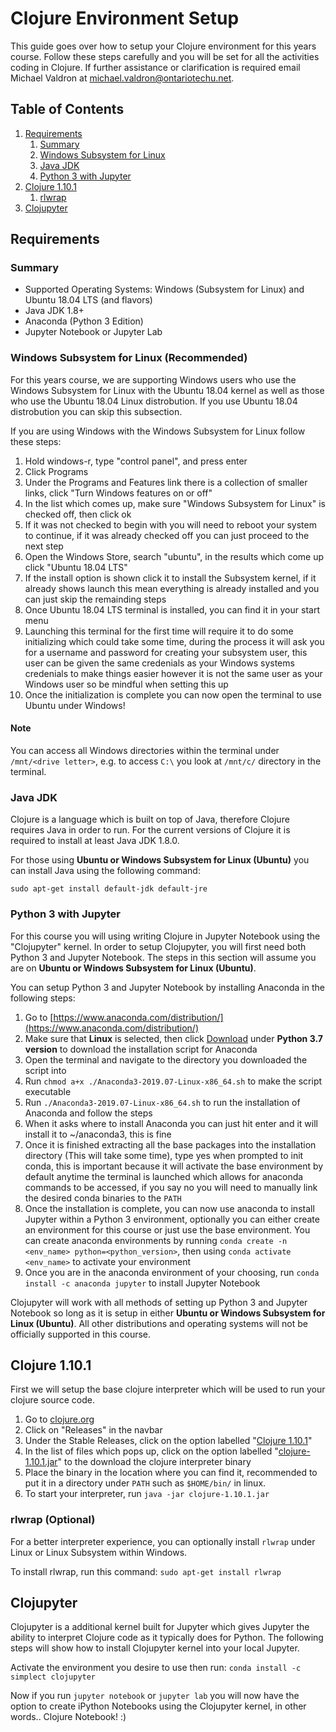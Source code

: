# Clojure Environment Setup

This guide goes over how to setup your Clojure environment for this years course. Follow these steps carefully and you will be set for all the activities coding in Clojure. If further assistance or clarification is required email Michael Valdron at [michael.valdron@ontariotechu.net](mailto:michael.valdron@ontariotechu.net).

## Table of Contents

1. [Requirements](#requirements)
    1. [Summary](#summary)
    2. [Windows Subsystem for Linux](#windows-subsystem-for-linux-recommended)
    3. [Java JDK](#java-jdk)
    4. [Python 3 with Jupyter](#python-3-with-jupyter)
2. [Clojure 1.10.1](#clojure-1101)
    1. [rlwrap](#rlwrap-optional)
3. [Clojupyter](#clojupyter)

## Requirements

### Summary

- Supported Operating Systems: Windows (Subsystem for Linux) and Ubuntu 18.04 LTS (and flavors)
- Java JDK 1.8+
- Anaconda (Python 3 Edition)
- Jupyter Notebook or Jupyter Lab

### Windows Subsystem for Linux (Recommended)

For this years course, we are supporting Windows users who use the Windows Subsystem for Linux with the Ubuntu 18.04 kernel as well as those who use the Ubuntu 18.04 Linux distrobution. If you use Ubuntu 18.04 distrobution you can skip this subsection.

If you are using Windows with the Windows Subsystem for Linux follow these steps:

1. Hold windows-r, type "control panel", and press enter
2. Click Programs
3. Under the Programs and Features link there is a collection of smaller links, click "Turn Windows features on or off"
4. In the list which comes up, make sure "Windows Subsystem for Linux" is checked off, then click ok
5. If it was not checked to begin with you will need to reboot your system to continue, if it was already checked off you can just proceed to the next step
6. Open the Windows Store, search "ubuntu", in the results which come up click "Ubuntu 18.04 LTS"
7. If the install option is shown click it to install the Subsystem kernel, if it already shows launch this mean everything is already installed and you can just skip the remainding steps
8. Once Ubuntu 18.04 LTS terminal is installed, you can find it in your start menu
9. Launching this terminal for the first time will require it to do some initializing which could take some time, during the process it will ask you for a username and password for creating your subsystem user, this user can be given the same credenials as your Windows systems credenials to make things easier however it is not the same user as your Windows user so be mindful when setting this up
10. Once the initialization is complete you can now open the terminal to use Ubuntu under Windows!

#### Note

You can access all Windows directories within the terminal under `/mnt/<drive letter>`, e.g. to access `C:\` you look at `/mnt/c/` directory in the terminal.

### Java JDK

Clojure is a language which is built on top of Java, therefore Clojure requires Java in order to run. For the current versions of Clojure it is required to install at least Java JDK 1.8.0.

For those using **Ubuntu or Windows Subsystem for Linux (Ubuntu)** you can install Java using the following command:

`sudo apt-get install default-jdk default-jre`

### Python 3 with Jupyter

For this course you will using writing Clojure in Jupyter Notebook using the "Clojupyter" kernel. In order to setup Clojupyter, you will first need both Python 3 and Jupyter Notebook. The steps in this section will assume you are on **Ubuntu or Windows Subsystem for Linux (Ubuntu)**.

You can setup Python 3 and Jupyter Notebook by installing Anaconda in the following steps:

1. Go to [https://www.anaconda.com/distribution/](https://www.anaconda.com/distribution/)
2. Make sure that **Linux** is selected, then click [Download](https://repo.anaconda.com/archive/Anaconda3-2019.07-Linux-x86_64.sh) under **Python 3.7 version** to download the installation script for Anaconda
3. Open the terminal and navigate to the directory you downloaded the script into
4. Run `chmod a+x ./Anaconda3-2019.07-Linux-x86_64.sh` to make the script executable
5. Run `./Anaconda3-2019.07-Linux-x86_64.sh` to run the installation of Anaconda and follow the steps
6. When it asks where to install Anaconda you can just hit enter and it will install it to ~/anaconda3, this is fine
7. Once it is finished extracting all the base packages into the installation directory (This will take some time), type yes when prompted to init conda, this is important because it will activate the base environment by default anytime the terminal is launched which allows for anaconda commands to be accessed, if you say no you will need to manually link the desired conda binaries to the `PATH`
8. Once the installation is complete, you can now use anaconda to install Jupyter within a Python 3 environment, optionally you can either create an environment for this course or just use the base environment. You can create anaconda environments by running `conda create -n <env_name> python=<python_version>`, then using `conda activate <env_name>` to activate your environment
9. Once you are in the anaconda environment of your choosing, run `conda install -c anaconda jupyter` to install Jupyter Notebook

Clojupyter will work with all methods of setting up Python 3 and Jupyter Notebook so long as it is setup in either **Ubuntu or Windows Subsystem for Linux (Ubuntu)**. All other distributions and operating systems will not be officially supported in this course.

## Clojure 1.10.1

First we will setup the base clojure interpreter which will be used to run your clojure source code.

1. Go to [clojure.org](clojure.org)
2. Click on "Releases" in the navbar
3. Under the Stable Releases, click on the option labelled "[Clojure 1.10.1](https://repo1.maven.org/maven2/org/clojure/clojure/1.10.1/)"
4. In the list of files which pops up, click on the option labelled "[clojure-1.10.1.jar](https://repo1.maven.org/maven2/org/clojure/clojure/1.10.1/clojure-1.10.1.jar)" to the download the clojure interpreter binary
5. Place the binary in the location where you can find it, recommended to put it in a directory under `PATH` such as `$HOME/bin/` in linux.
6. To start your interpreter, run `java -jar clojure-1.10.1.jar`

### rlwrap (Optional)

For a better interpreter experience, you can optionally install `rlwrap` under Linux or Linux Subsystem within Windows.

To install rlwrap, run this command: `sudo apt-get install rlwrap`

## Clojupyter

Clojupyter is a additional kernel built for Jupyter which gives Jupyter the ability to interpret Clojure code as it typically does for Python. The following steps will show how to install Clojupyter kernel into your local Jupyter.

Activate the environment you desire to use then run: `conda install -c simplect clojupyter`

Now if you run `jupyter notebook` or `jupyter lab` you will now have the option to create iPython Notebooks using the Clojupyter kernel, in other words.. Clojure Notebook! :)
